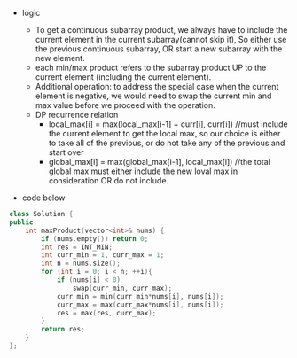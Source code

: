 - logic
  - To get a continuous subarray product, we always have to include the current element in the current subarray(cannot skip it), So either use the previous continuous subarray, OR start a new subarray with the new element. 
  - each min/max product refers to the subarray product UP to the current element (including the current element).
  - Additional operation: to address the special case when the current element is negative, we would need to swap the current min and max value before we proceed with the operation. 
  - DP recurrence relation
    - local_max[i] = max(local_max[i-1] + curr[i], curr[i]) //must include the current element to get the local max, so our choice is either to take all of the previous, or do not take any of the previous and start over
    - global_max[i] = max(global_max[i-1], local_max[i]) //the total global max must either include the new loval max in consideration OR do not include. 

- code below
```cpp
class Solution {
public:
    int maxProduct(vector<int>& nums) {
        if (nums.empty()) return 0;
        int res = INT_MIN;
        int curr_min = 1, curr_max = 1;
        int n = nums.size();
        for (int i = 0; i < n; ++i){
            if (nums[i] < 0)
                swap(curr_min, curr_max);
            curr_min = min(curr_min*nums[i], nums[i]);
            curr_max = max(curr_max*nums[i], nums[i]);
            res = max(res, curr_max);
        }
        return res;
    }
};
```

